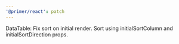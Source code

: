 ```yaml
---
'@primer/react': patch
---
```


DataTable: Fix sort on initial render. Sort using initialSortColumn and initialSortDirection props.
